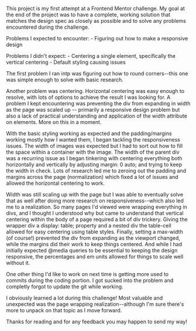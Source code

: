 This project is my first attempt at a Frontend Mentor challenge. My goal at the end of the project was to have a complete, working solution that matches the design spec as closely as possible and to solve any problems encountered during the challenge.

Problems I expected to encounter:
        - Figuring out how to make a responsive design

Problems I didn't expect:
        - Centering a single element, specifically the vertical centering
        - Default styling causing issues

The first problem I ran intp was figuring out how to round corners--this one was simple enough to solve with basic research. 

Another problem was centering. Horizontal centering was easy enough to resolve, with lots of options to achieve the result I was looking for. A problem I kept encountering was preventing the div from expanding in width as the page was scaled up -- primarily a responsive design problem but also a lack of practical understanding and application of the width attribute on elements. More on this in a moment.

With the basic styling working as expected and the padding/margins working mostly how I wanted them, I began tackling the responsiveness issues. The width of images was expected but I had to sort out how to fill the space within a container with the image. The width of the parent div was a recurring issue as I began tinkering with centering everything both horizontally and vertically by adjusting margin: 0 auto; and trying to keep the width in check. Lots of research led me to zeroing out the padding and margins across the page (normalization) which fixed a lot of issues and allowed the horizontal centering to work. 

Width was still scaling up with the page but I was able to eventually solve that as well after doing more research on responsiveness--which also led me to a realization. So many pages I'd viewed were wrapping everything in divs, and I thought I understood why but came to understand that vertical centering within the body of a page required a bit of div trickery. Giving the wrapper div a display: table; property and a nested div the table-cell allowed for easy centering using table styles. Finally, setting a max-width (of course!) prevented the div from expanding as the viewport changed, while the margins did their work to keep things centered. And while I had initially expected @media queries to be essential to keeping the design responsive, the percentages and em units allowed for things to scale well without it.

One other thing I'd like to work on next time is getting more used to commits during the coding portion. I got sucked into the problem and completly forgot to update the git while working.

I obviously learned a lot during this challenge! Most valuable and unexpected was the page wrapping realization--although I'm sure there's more to unpack on that topic as I move forward. 


Thanks for reading and for any feedback you may happen to send my way!